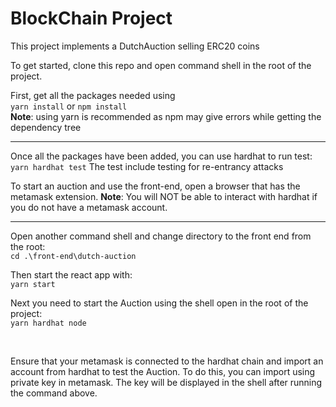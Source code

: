 # BlockChain Project

This project implements a DutchAuction selling ERC20 coins

To get started, clone this repo and open command shell in the root of the project.

First, get all the packages needed using<br>
`yarn install`
or
`npm install`<br>
**Note**: using yarn is recommended as npm may give errors while getting the dependency tree

---

Once all the packages have been added, you can use hardhat to run test:
`yarn hardhat test`
The test include testing for re-entrancy attacks

To start an auction and use the front-end, open a browser that has the metamask extension.
**Note**: You will NOT be able to interact with hardhat if you do not have a metamask account.

---

Open another command shell and change directory to the front end
from the root:<br>
`cd .\front-end\dutch-auction`

Then start the react app with:<br>
`yarn start`

Next you need to start the Auction using the shell open in the root of the project:<br>
`yarn hardhat node`

<br>

Ensure that your metamask is connected to the hardhat chain and import an account from hardhat to test the Auction.
To do this, you can import using private key in metamask. The key will be displayed in the shell after running the command above.
